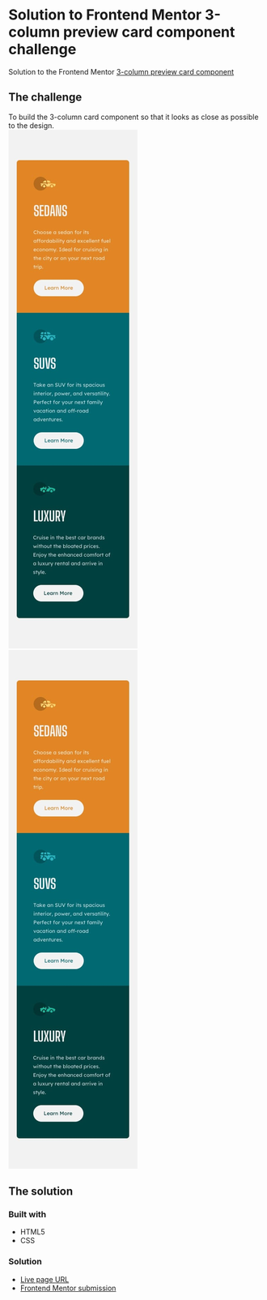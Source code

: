 # Solution to Frontend Mentor 3-column preview card component challenge
Solution to the Frontend Mentor [3-column preview card component](https://www.frontendmentor.io/challenges/3column-preview-card-component-pH92eAR2-)

## The challenge  
To build the 3-column card component so that it looks as close as possible to the design.  
![3-column card](./design/mobile-design.jpg)
![3-column card](./design/mobile-design.jpg)

## The solution  
### Built with  
* HTML5  
* CSS

### Solution 
* [Live page URL](https://laurahai.github.io/columns-card/)
* [Frontend Mentor submission](https://www.frontendmentor.io/solutions/responsive-cards-using-grid-bhX4GOrTyh)